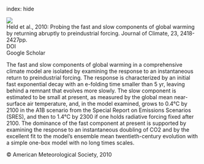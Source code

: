 index: hide

<div class="Citation">
    <div class="Citation-thumb CitationThumb-linked"  data-href="https://doi.org/10.1175/2009jcli3466.1">
      <img src="https://static.claimspace.cloud/climate-study-static/refs/thumbs/13/Held_et_al_2010-thumb.png" />
    </div>

  <div class="Citation-body">
    <div class="Citation-text">Held et al., 2010: Probing the fast and slow components of global warming by returning abruptly to preindustrial forcing. <span class="Article-journal">Journal of Climate, </span><span class="Article-volume">23, </span>2418-2427pp.</div>
    <div class="Citation-links">
      <div class="CitationLink" data-href="https://doi.org/10.1175/2009jcli3466.1">
        <div class="CitationLink-icon CitationLink-Doi"></div>
        <div class="CitationLink-text">DOI</div>
      </div>
      <div class="CitationLink" data-href="https://scholar.google.com/scholar?q=10.1175/2009jcli3466.1">
        <div class="CitationLink-icon CitationLink-Scholar"></div>
        <div class="CitationLink-text">Google Scholar</div>
      </div>
    </div>
  </div>
</div>

The fast and slow components of global warming in a comprehensive climate model are isolated by examining the response to an instantaneous return to preindustrial forcing. The response is characterized by an initial fast exponential decay with an e-folding time smaller than 5 yr, leaving behind a remnant that evolves more slowly. The slow component is estimated to be small at present, as measured by the global mean near-surface air temperature, and, in the model examined, grows to 0.4°C by 2100 in the A1B scenario from the Special Report on Emissions Scenarios (SRES), and then to 1.4°C by 2300 if one holds radiative forcing fixed after 2100. The dominance of the fast component at present is supported by examining the response to an instantaneous doubling of CO2 and by the excellent fit to the model’s ensemble mean twentieth-century evolution with a simple one-box model with no long times scales.

<div class="Citation-copy">
&copy; American Meteorological Society, 2010
</div>